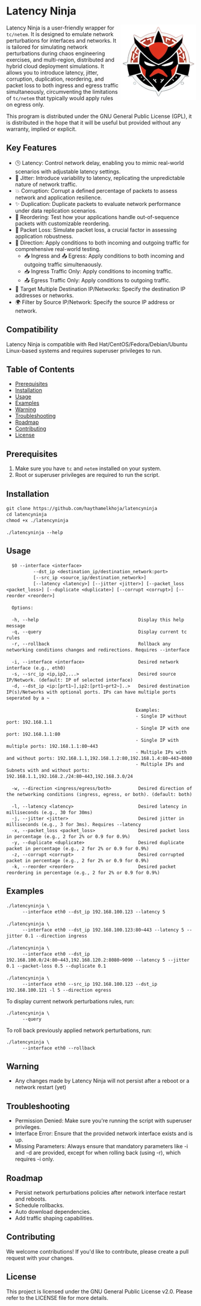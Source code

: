 # Latency Ninja

<img src="latencyninjalogosmall.png" alt="Latency Ninja" align="right" />  Latency Ninja is a user-friendly wrapper for `tc/netem`. It is designed to emulate network perturbations for interfaces and networks. It is tailored for simulating network perturbations during chaos engineering exercises, and multi-region, distributed and hybrid cloud deployment simulations. It allows you to introduce latency, jitter, corruption, duplication, reordering, and packet loss to both ingress and egress traffic simultaneously, circumventing the limitations of `tc/netem` that typically would apply rules on egress only. 

This program is distributed under the GNU General Public License (GPL), it is distributed in the hope that it will be useful but provided without any warranty, implied or explicit.

## Key Features

* 🕒 Latency: Control network delay, enabling you to mimic real-world scenarios with adjustable latency settings.
* 🔄 Jitter: Introduce variability to latency, replicating the unpredictable nature of network traffic.
* 💥 Corruption: Corrupt a defined percentage of packets to assess network and application resilience.
* ✨ Duplication: Duplicate packets to evaluate network performance under data replication scenarios.
* 🔀 Reordering: Test how your applications handle out-of-sequence packets with customizable reordering.
* 👻 Packet Loss: Simulate packet loss, a crucial factor in assessing application robustness.
* 🧭 Direction: Apply conditions to both incoming and outgoing traffic for comprehensive real-world testing. 
  * 📥 Ingress and 📤 Egress: Apply conditions to both incoming and outgoing traffic simultenaously. 
  * 📥 Ingress Traffic Only: Apply conditions to incoming traffic.
  * 📤 Egress Traffic Only: Apply conditions to outgoing traffic.
* 🎯 Target Multiple Destination IP/Networks: Specify the destination IP addresses or networks.
* 🌍 Filter by Source IP/Network: Specify the source IP address or network.

## Compatibility

Latency Ninja is compatible with Red Hat/CentOS/Fedora/Debian/Ubuntu Linux-based systems and requires superuser privileges to run.

## Table of Contents

- [Prerequisites](#prerequisites)
- [Installation](#installation)
- [Usage](#usage)
- [Examples](#Examples)
- [Warning](#warning)
- [Troubleshooting](#troubleshooting)
- [Roadmap](#Roadmap)
- [Contributing](#contributing)
- [License](#license)

## Prerequisites

1. Make sure you have `tc` and `netem` installed on your system.
2. Root or superuser privileges are required to run the script.

## Installation

    git clone https://github.com/haythamelkhoja/latencyninja
    cd latencyninja
    chmod +x ./latencyninja    

    ./latencyninja --help

 ## Usage
          
      $0 --interface <interface> 
              --dst_ip <destination_ip/destination_network:port> 
              [--src_ip <source_ip/destination_network>] 
              [--latency <latency>] [--jitter <jitter>] [--packet_loss <packet_loss>] [--duplicate <duplicate>] [--corrupt <corrupt>] [--reorder <reorder>]

      Options:

      -h, --help                                     Display this help message
      -q, --query                                    Display current tc rules
      -r, --rollback                                 Rollback any networking conditions changes and redirections. Requires --interface

      -i, --interface <interface>                    Desired network interface (e.g., eth0)
      -s, --src_ip <ip,ip2,...>                      Desired source IP/Network. (default: IP of selected interface)
      -d, --dst_ip <ip:[prt1~],ip2:[prt1~prt2~]..>   Desired destination IP(s)/Networks with optional ports. IPs can have multiple ports seperated by a ~

                                                    Examples:
                                                    - Single IP without port: 192.168.1.1
                                                    - Single IP with one port: 192.168.1.1:80
                                                    - Single IP with multiple ports: 192.168.1.1:80~443
                                                    - Multiple IPs with and without ports: 192.168.1.1,192.168.1.2:80,192.168.1.4:80~443~8080
                                                    - Multiple IPs and Subnets with and without ports: 192.168.1.1,192.168.2./24:80~443,192.168.3.0/24    

      -w, --direction <ingress/egress/both>          Desired direction of the networking conditions (ingress, egress, or both). (default: both)

      -l, --latency <latency>                        Desired latency in milliseconds (e.g., 30 for 30ms)
      -j, --jitter <jitter>                          Desired jitter in milliseconds (e.g., 3 for 3ms). Requires --latency
      -x, --packet_loss <packet_loss>                Desired packet loss in percentage (e.g., 2 for 2% or 0.9 for 0.9%)
      -y, --duplicate <duplicate>                    Desired duplicate packet in percentage (e.g., 2 for 2% or 0.9 for 0.9%)
      -z, --corrupt <corrupt>                        Desired corrupted packet in percentage (e.g., 2 for 2% or 0.9 for 0.9%)
      -k, --reorder <reorder>                        Desired packet reordering in percentage (e.g., 2 for 2% or 0.9 for 0.9%)

## Examples

    ./latencyninja \ 
          --interface eth0 --dst_ip 192.168.100.123 --latency 5 

    ./latencyninja \ 
          --interface eth0 --dst_ip 192.168.100.123:80~443 --latency 5 --jitter 0.1 --direction ingress

    ./latencyninja \ 
          --interface eth0 --dst_ip 192.168.100.0/24:80~443,192.168.120.2:8080~9090 --latency 5 --jitter 0.1 --packet-loss 0.5 --duplicate 0.1

    ./latencyninja \
          --interface eth0 --src_ip 192.168.100.123 --dst_ip 192.168.100.121 -l 5 --direction egress

To display current network perturbations rules, run:

    ./latencyninja \
          --query

To roll back previously applied network perturbations, run:

    ./latencyninja \
          --interface eth0 --rollback

## Warning
- Any changes made by Latency Ninja will not persist after a reboot or a network restart (yet)

## Troubleshooting
 - Permission Denied: Make sure you're running the script with superuser privileges.
 - Interface Error: Ensure that the provided network interface exists and is up.
 - Missing Parameters: Always ensure that mandatory parameters like -i and -d are provided, except for when rolling back (using -r), which requires -i only.

## Roadmap
- Persist network perturbations policies after network interface restart and reboots.
- Schedule rollbacks.
- Auto download dependencies.
- Add traffic shaping capabilities.

## Contributing
We welcome contributions! If you'd like to contribute, please create a pull request with your changes.

## License
This project is licensed under the GNU General Public License v2.0. Please refer to the LICENSE file for more details.